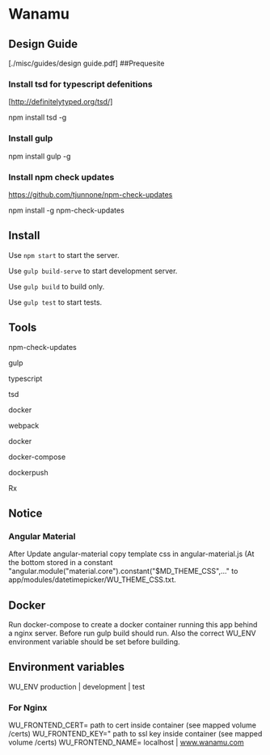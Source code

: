 # Wanamu

## Design Guide

[./misc/guides/design guide.pdf]
##Prequesite 

### Install tsd for typescript defenitions

[http://definitelytyped.org/tsd/]

npm install tsd -g

### Install gulp

npm install gulp -g

### Install npm check updates

https://github.com/tjunnone/npm-check-updates

npm install -g npm-check-updates
 
## Install

Use `npm start` to start the server.

Use `gulp build-serve` to start development server.

Use `gulp build` to build only.

Use `gulp test` to start tests.

## Tools

npm-check-updates

gulp

typescript

tsd

docker

webpack

docker

docker-compose

dockerpush

Rx

## Notice 

### Angular Material
After Update angular-material copy template css in angular-material.js (At the bottom stored in a constant "angular.module("material.core").constant("$MD_THEME_CSS",..."
to app/modules/datetimepicker/WU_THEME_CSS.txt.

## Docker

Run docker-compose to create a docker container running this app behind a nginx server.
Before run gulp build should run. Also the correct WU_ENV environment variable should be set before building.


## Environment variables

WU_ENV production | development | test

### For Nginx

WU_FRONTEND_CERT= path to cert inside container (see mapped volume /certs)
WU_FRONTEND_KEY=" path to ssl key inside container (see mapped volume /certs)
WU_FRONTEND_NAME= localhost | www.wanamu.com


